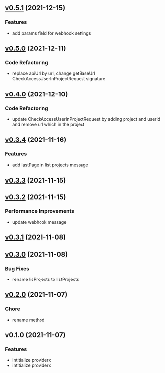 
<a name="v0.5.1"></a>
## [v0.5.1](https://gitlab.w6d.io/w6d/project/-/compare/v0.5.0...v0.5.1) (2021-12-15)

### Features

* add params field for webhook settings


<a name="v0.5.0"></a>
## [v0.5.0](https://gitlab.w6d.io/w6d/project/-/compare/v0.4.0...v0.5.0) (2021-12-11)

### Code Refactoring

* replace apiUrl by url, change getBaseUrl CheckAccessUserInProjectRequest signature


<a name="v0.4.0"></a>
## [v0.4.0](https://gitlab.w6d.io/w6d/project/-/compare/v0.3.4...v0.4.0) (2021-12-10)

### Code Refactoring

* update CheckAccessUserInProjectRequest by adding project and userid and remove url which in the project


<a name="v0.3.4"></a>
## [v0.3.4](https://gitlab.w6d.io/w6d/project/-/compare/v0.3.3...v0.3.4) (2021-11-16)

### Features

* add lastPage in list projects message


<a name="v0.3.3"></a>
## [v0.3.3](https://gitlab.w6d.io/w6d/project/-/compare/v0.3.2...v0.3.3) (2021-11-15)


<a name="v0.3.2"></a>
## [v0.3.2](https://gitlab.w6d.io/w6d/project/-/compare/v0.3.1...v0.3.2) (2021-11-15)

### Performance Improvements

* update webhook message


<a name="v0.3.1"></a>
## [v0.3.1](https://gitlab.w6d.io/w6d/project/-/compare/v0.3.0...v0.3.1) (2021-11-08)


<a name="v0.3.0"></a>
## [v0.3.0](https://gitlab.w6d.io/w6d/project/-/compare/v0.2.0...v0.3.0) (2021-11-08)

### Bug Fixes

* rename lisProjects to listProjects


<a name="v0.2.0"></a>
## [v0.2.0](https://gitlab.w6d.io/w6d/project/-/compare/v0.1.0...v0.2.0) (2021-11-07)

### Chore

* rename method


<a name="v0.1.0"></a>
## v0.1.0 (2021-11-07)

### Features

* intitialize providerx
* intitialize providerx

